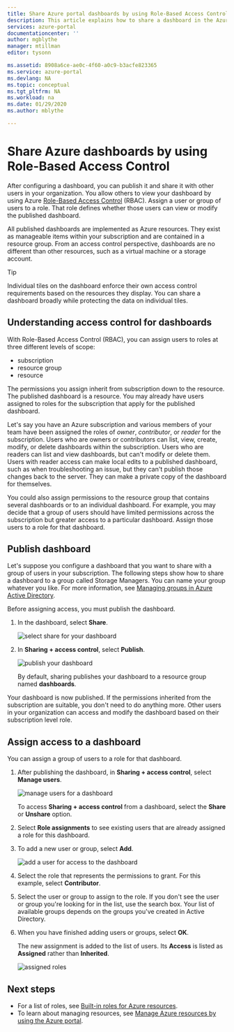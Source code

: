 ```yaml
---
title: Share Azure portal dashboards by using Role-Based Access Control
description: This article explains how to share a dashboard in the Azure portal by using Role-Based Access Control.
services: azure-portal
documentationcenter: ''
author: mgblythe
manager: mtillman
editor: tysonn

ms.assetid: 8908a6ce-ae0c-4f60-a0c9-b3acfe823365
ms.service: azure-portal
ms.devlang: NA
ms.topic: conceptual
ms.tgt_pltfrm: NA
ms.workload: na
ms.date: 01/29/2020
ms.author: mblythe

---
```

# Share Azure dashboards by using Role-Based Access Control

After configuring a dashboard, you can publish it and share it with other users in your organization. You allow others to view your dashboard by using Azure [Role-Based Access Control](../role-based-access-control/role-assignments-portal.md) (RBAC). Assign a user or group of users to a role. That role defines whether those users can view or modify the published dashboard.

All published dashboards are implemented as Azure resources. They exist as manageable items within your subscription and are contained in a resource group. From an access control perspective, dashboards are no different than other resources, such as a virtual machine or a storage account.

> [!TIP]
> Individual tiles on the dashboard enforce their own access control requirements based on the resources they display. You can share a dashboard broadly while protecting the data on individual tiles.
> 
> 

## Understanding access control for dashboards

With Role-Based Access Control (RBAC), you can assign users to roles at three different levels of scope:

* subscription
* resource group
* resource

The permissions you assign inherit from subscription down to the resource. The published dashboard is a resource. You may already have users assigned to roles for the subscription that apply for the published dashboard.

Let's say you have an Azure subscription and various members of your team have been assigned the roles of *owner*, *contributor*, or *reader* for the subscription. Users who are owners or contributors can list, view, create, modify, or delete dashboards within the subscription. Users who are readers can list and view dashboards, but can't modify or delete them. Users with reader access can make local edits to a published dashboard, such as when troubleshooting an issue, but they can't publish those changes back to the server. They can make a private copy of the dashboard for themselves.

You could also assign permissions to the resource group that contains several dashboards or to an individual dashboard. For example, you may decide that a group of users should have limited permissions across the subscription but greater access to a particular dashboard. Assign those users to a role for that dashboard.

## Publish dashboard

Let's suppose you configure a dashboard that you want to share with a group of users in your subscription. The following steps show how to share a dashboard to a group called Storage Managers. You can name your group whatever you like. For more information, see [Managing groups in Azure Active Directory](../active-directory/fundamentals/active-directory-groups-create-azure-portal.md).

Before assigning access, you must publish the dashboard.

1. In the dashboard, select **Share**.

    ![select share for your dashboard](./media/azure-portal-dashboard-share-access/share-dashboard-for-access-control.png)

1. In **Sharing + access control**, select **Publish**.

    ![publish your dashboard](./media/azure-portal-dashboard-share-access/publish-dashboard-for-access-control.png)

     By default, sharing publishes your dashboard to a resource group named **dashboards**.

Your dashboard is now published. If the permissions inherited from the subscription are suitable, you don't need to do anything more. Other users in your organization can access and modify the dashboard based on their subscription level role.

## Assign access to a dashboard

You can assign a group of users to a role for that dashboard.

1. After publishing the dashboard, in **Sharing + access control**, select **Manage users**.

    ![manage users for a dashboard](./media/azure-portal-dashboard-share-access/manage-users-for-access-control.png)

    To access **Sharing + access control** from a dashboard, select the **Share** or **Unshare** option.

1. Select **Role assignments** to see existing users that are already assigned a role for this dashboard.

1. To add a new user or group, select **Add**.

    ![add a user for access to the dashboard](./media/azure-portal-dashboard-share-access/manage-users-existing-users.png)

1. Select the role that represents the permissions to grant. For this example, select **Contributor**.

1. Select the user or group to assign to the role. If you don't see the user or group you're looking for in the list, use the search box. Your list of available groups depends on the groups you've created in Active Directory.

1. When you have finished adding users or groups, select **OK**.

    The new assignment is added to the list of users. Its **Access** is listed as **Assigned** rather than **Inherited**.

    ![assigned roles](./media/azure-portal-dashboard-share-access/assigned-roles.png)

## Next steps

* For a list of roles, see [Built-in roles for Azure resources](../role-based-access-control/built-in-roles.md).
* To learn about managing resources, see [Manage Azure resources by using the Azure portal](resource-group-portal.md).

